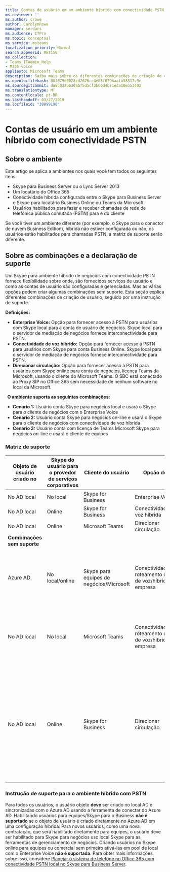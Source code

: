 ```yaml
---
title: Contas de usuário em um ambiente híbrido com conectividade PSTN
ms.reviewer: ''
ms.author: crowe
author: CarolynRowe
manager: serdars
ms.audience: ITPro
ms.topic: conceptual
ms.service: msteams
localization_priority: Normal
search.appverid: MET150
ms.collection:
- Teams_ITAdmin_Help
- M365-voice
appliesto: Microsoft Teams
description: Saiba mais sobre os diferentes combinações de criação de usuário e quais combinações são ou não suporte.
ms.openlocfilehash: 88f679d5028cd2626ce4e85f0794aafb38317c9c
ms.sourcegitcommit: da8c037bb30abf5d5cf3b60d4b71e3a10e553402
ms.translationtype: MT
ms.contentlocale: pt-BR
ms.lasthandoff: 03/27/2019
ms.locfileid: "30899190"
---
```

# <a name="user-accounts-in-a-hybrid-environment-with-pstn-connectivity"></a>Contas de usuário em um ambiente híbrido com conectividade PSTN

## <a name="about-the-environment"></a>Sobre o ambiente

Este artigo se aplica a ambientes nos quais você tem todos os seguintes itens: 
 
- Skype para Business Server ou o Lync Server 2013 
- Um locatário do Office 365 
- Conectividade híbrida configurada entre o Skype para Business Server e Skype para locatário Business Online ou Teams da Microsoft 
- Usuários habilitados para fazer e receber chamadas de rede de telefônica pública comutada (PSTN) para e do cliente

 
Se você tiver um ambiente diferente (por exemplo, o Skype para o conector de nuvem Business Edition), híbrida não estiver configurada ou não, os usuários estão habilitados para chamadas PSTN, a matriz de suporte serão diferente.  

## <a name="about-the-combinations-and-the-supportability-statement"></a>Sobre as combinações e a declaração de suporte  

Um Skype para ambiente híbrido de negócios com conectividade PSTN fornece flexibilidade sobre onde, são fornecidos serviços de usuário e como as contas de usuário são configuradas e gerenciadas. Mas as várias opções podem criar algumas combinações sem suporte. Esta seção explica diferentes combinações de criação de usuário, seguido por uma instrução de suporte.


**Definições:**   
- **Enterprise Voice:** Opção para fornecer acesso à PSTN para usuários com Skype local para a conta de usuário de negócios. Skype local para o servidor de mediação de negócios fornece interconectividade para PSTN.  
- **Conectividade de voz híbrido:** Opção para fornecer acesso à PSTN para usuários com Skype para conta Business Online. Skype local para o servidor de mediação de negócios fornece interconectividade para PSTN. 
- **Direcionar circulação:** Opção para fornecer acesso à PSTN para usuários com Skype online para conta de negócios, licença Teams da Microsoft, usando o cliente do Microsoft Teams. O SBC está conectado ao Proxy SIP no Office 365 sem necessidade de nenhum software no local da Microsoft.

  
**O ambiente suporta as seguintes combinações:**
- **Cenário 1:** Usuário conta Skype para negócios local e usará o Skype para o cliente de negócios com o Enterprise Voice
- **Cenário 2:** Usuário conta Skype para negócios on-line e usará o Skype para o cliente de negócios com conectividade de voz híbrida
- **Cenário 3:** Usuário conta com licença de Teams Microsoft Skype para negócios on-line e usará o cliente de equipes
 
### <a name="supportability-matrix"></a>Matriz de suporte


|**Objeto de usuário criado no**  |**Skype do usuário para o provedor de serviços corporativos**|**Cliente do usuário**|**Opção de voz**|**Compatível**|
| ------------ | --------- | --------- | --------- | -------- |
|No AD local| No local |Skype for Business   | Enterprise Voice   |Sim|
|No AD local|Online| Skype for Business  | Conectividade de voz híbrida   |Sim |
|No AD local|Online |Microsoft Teams |Direcionar circulação  |Sim |
|**Combinações sem suporte**    | |         |         |      |
|Azure AD.| No local/online | Skype para equipes de negócios/Microsoft|Conectividade/Direct roteamento de voz de voz/híbrido de empresa  |Não, o objeto de usuário deve ser criado no AD local pela primeira vez |
|No AD local  |No local| Microsoft Teams| Conectividade/Direct roteamento de voz de voz/híbrido de empresa   |Não, o cliente Microsoft Teams não é suportado com Skype local for Business |     
|No AD local  |Online |Skype for Business  | Direcionar circulação  |Não, roteamento direto não é suportado com Skype para o cliente de negócios e usuário deve estar habilitado para o Enterprise Voice no Skype para negócios primeiro  |


### <a name="supportability-statement-for-the-hybrid-environment-with-pstn"></a>Instrução de suporte para o ambiente híbrido com PSTN

Para todos os usuários, o usuário objeto **deve** ser criado no local AD e sincronizadas com o Azure AD usando a ferramenta de conectar do Azure AD. Habilitando usuários para equipes/Skype para o Business **não é suportado** se o objeto de usuário é criado diretamente no Azure AD em uma configuração híbrida. Para novos usuários, como uma nova contratação, que será habilitado diretamente para equipes, o usuário deve ser habilitado para Skype para negócios uso local Skype para as ferramentas de gerenciamento de negócios. Criando usuários no Skype online para equipes ou comercial sem primeiro ativá-las em pool de local com o Enterprise Voice **não é suportada**. Para obter mais informações sobre isso, considere [Planejar o sistema de telefone no Office 365 com conectividade PSTN local no Skype para Business Server](https://docs.microsoft.com/skypeforbusiness/skype-for-business-hybrid-solutions/plan-your-phone-system-cloud-pbx-solution/plan-phone-system-with-on-premises-pstn-connectivity).
